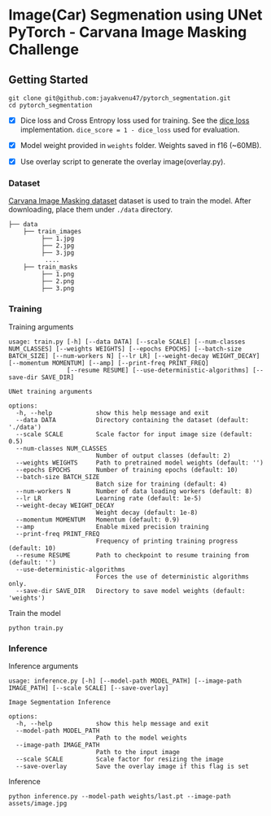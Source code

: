 # Image(Car) Segmenation using UNet PyTorch - Carvana Image Masking Challenge





## Getting Started

```
git clone git@github.com:jayakvenu47/pytorch_segmentation.git
cd pytorch_segmentation
```

- [x] Dice loss and Cross Entropy loss used for training. See the [dice loss](unet/utils/loss.py) implementation. `dice_score = 1 - dice_loss` used for evaluation.
- [x] Model weight provided in `weights` folder. Weights saved in f16 (~60MB).
- [x] Use overlay script to generate the overlay image(overlay.py).



### Dataset

[Carvana Image Masking dataset](https://www.kaggle.com/c/carvana-image-masking-challenge/data) dataset is used to train the model. After downloading, place them under `./data` directory.

```
├── data
    ├── train_images
         ├── 1.jpg
         ├── 2.jpg
         ├── 3.jpg
          ....
    ├── train_masks
         ├── 1.png
         ├── 2.png
         ├── 3.png
```

### Training

Training arguments

```
usage: train.py [-h] [--data DATA] [--scale SCALE] [--num-classes NUM_CLASSES] [--weights WEIGHTS] [--epochs EPOCHS] [--batch-size BATCH_SIZE] [--num-workers N] [--lr LR] [--weight-decay WEIGHT_DECAY] [--momentum MOMENTUM] [--amp] [--print-freq PRINT_FREQ]
                [--resume RESUME] [--use-deterministic-algorithms] [--save-dir SAVE_DIR]

UNet training arguments

options:
  -h, --help            show this help message and exit
  --data DATA           Directory containing the dataset (default: './data')
  --scale SCALE         Scale factor for input image size (default: 0.5)
  --num-classes NUM_CLASSES
                        Number of output classes (default: 2)
  --weights WEIGHTS     Path to pretrained model weights (default: '')
  --epochs EPOCHS       Number of training epochs (default: 10)
  --batch-size BATCH_SIZE
                        Batch size for training (default: 4)
  --num-workers N       Number of data loading workers (default: 8)
  --lr LR               Learning rate (default: 1e-5)
  --weight-decay WEIGHT_DECAY
                        Weight decay (default: 1e-8)
  --momentum MOMENTUM   Momentum (default: 0.9)
  --amp                 Enable mixed precision training
  --print-freq PRINT_FREQ
                        Frequency of printing training progress (default: 10)
  --resume RESUME       Path to checkpoint to resume training from (default: '')
  --use-deterministic-algorithms
                        Forces the use of deterministic algorithms only.
  --save-dir SAVE_DIR   Directory to save model weights (default: 'weights')
```

Train the model

```commandline
python train.py
```

### Inference

Inference arguments

```
usage: inference.py [-h] [--model-path MODEL_PATH] [--image-path IMAGE_PATH] [--scale SCALE] [--save-overlay]

Image Segmentation Inference

options:
  -h, --help            show this help message and exit
  --model-path MODEL_PATH
                        Path to the model weights
  --image-path IMAGE_PATH
                        Path to the input image
  --scale SCALE         Scale factor for resizing the image
  --save-overlay        Save the overlay image if this flag is set
```

Inference

```
python inference.py --model-path weights/last.pt --image-path assets/image.jpg
```